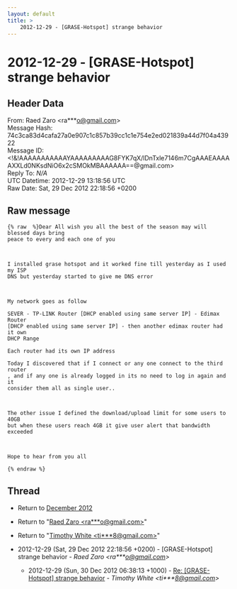 ```yaml
---
layout: default
title: >
    2012-12-29 - [GRASE-Hotspot] strange behavior
---
```


# 2012-12-29 - [GRASE-Hotspot] strange behavior

## Header Data

From: Raed Zaro \<ra***o@gmail.com\><br>
Message Hash: 74c3ca83d4cafa27a0e907c1c857b39cc1c1e754e2ed021839a44d7f04a43922<br>
Message ID: \<!&!AAAAAAAAAAAYAAAAAAAAAG8FYK7qX/lDnTxle7146m7CgAAAEAAAAAXXLd0NKsdNiO6x2cSMOkMBAAAAAA==@gmail.com\><br>
Reply To: _N/A_<br>
UTC Datetime: 2012-12-29 13:18:56 UTC<br>
Raw Date: Sat, 29 Dec 2012 22:18:56 +0200<br>

## Raw message

```
{% raw  %}Dear All wish you all the best of the season may will blessed days bring
peace to every and each one of you

 

I installed grase hotspot and it worked fine till yesterday as I used my ISP
DNS but yesterday started to give me DNS error 

 

My network goes as follow 

SEVER - TP-LINK Router [DHCP enabled using same server IP] - Edimax Router
[DHCP enabled using same server IP] - then another edimax router had it own
DHCP Range

Each router had its own IP address 

Today I discovered that if I connect or any one connect to the third router
, and if any one is already logged in its no need to log in again and it
consider them all as single user..

 

The other issue I defined the download/upload limit for some users to 40GB
but when these users reach 4GB it give user alert that bandwidth exceeded 

 

Hope to hear from you all 

{% endraw %}
```

## Thread

+ Return to [December 2012](/archive/2012/12)

+ Return to "[Raed Zaro <ra***o<span>@</span>gmail.com>](/authors/ra___o_at_gmail_com)"
+ Return to "[Timothy White <ti***8<span>@</span>gmail.com>](/authors/ti___8_at_gmail_com)"

+ 2012-12-29 (Sat, 29 Dec 2012 22:18:56 +0200) - [GRASE-Hotspot] strange behavior - _Raed Zaro \<ra***o@gmail.com\>_
  + 2012-12-29 (Sun, 30 Dec 2012 06:38:13 +1000) - [Re: [GRASE-Hotspot] strange behavior](/archive/2012/12/aa53863063d0eef71f5e808fd524b3ea005d702a18b0055810a2e9404dbf0e01) - _Timothy White \<ti***8@gmail.com\>_

